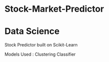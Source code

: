 # Stock-Market-Predictor
# Data Science

Stock Predictor built on Scikit-Learn

Models Used : Clustering Classifier
